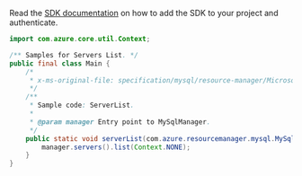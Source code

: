 Read the [SDK documentation](https://github.com/Azure/azure-sdk-for-java/blob/azure-resourcemanager-mysql_1.0.2/sdk/mysql/azure-resourcemanager-mysql/README.md) on how to add the SDK to your project and authenticate.

```java
import com.azure.core.util.Context;

/** Samples for Servers List. */
public final class Main {
    /*
     * x-ms-original-file: specification/mysql/resource-manager/Microsoft.DBforMySQL/stable/2017-12-01/examples/ServerList.json
     */
    /**
     * Sample code: ServerList.
     *
     * @param manager Entry point to MySqlManager.
     */
    public static void serverList(com.azure.resourcemanager.mysql.MySqlManager manager) {
        manager.servers().list(Context.NONE);
    }
}
```
